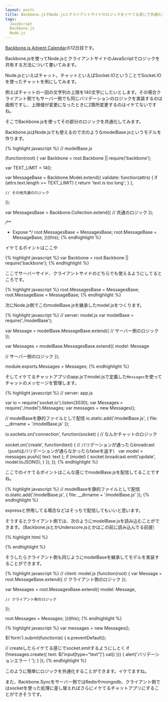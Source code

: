 ```yaml
---
layout: posts
title: Backbone.jsでNode.jsとクライアントサイドのロジックをイケてる感じで共通化する
tags: 
  JavaScript
  Backbone.js
  Node.js
---
```


[Backbone.js Advent Calendar](http://www.adventar.org/calendars/15)の12日目です。

Backbone.jsを使ってNode.jsとクライアントサイドのJavaScriptでロジックを共有する方法について書いてみます。

Node.jsといえばチャット。チャットといえばSocket.IOということでSocket.IOを使ったチャットを例にしてみます。

例えばチャットの一回の文字列の上限を140文字にしたいとします。その場合クライアント側でもサーバー側でも同じバリデーションのロジックを実装するのは面倒ですし、上限値が変更になったときに2箇所変更するのはイケてないですね。

そこでBackbone.jsを使ってその部分のロジックを共通化してみます。

Backbone.jsはNode.jsでも使えるので次のようなmodelBase.jsというモデルを作ります。

{% highlight javascript %}
// modelBase.js

(function(root) {
  var Backbone = root.Backbone || require('backbone');

  var TEXT_LIMIT = 140;

  var MessageBase = Backbone.Model.extend({
    validate: function(attrs) {
      if (attrs.text.length >= TEXT_LIMIT) {
        return 'text is too long';
      }
    },

    // その他共通のロジック
  });

  var MessagesBase = Backbone.Collection.extend({
    // 共通のロジック
  });

  /**
   * Expose
   */
  root.MessagesBase = MessagesBase;
  root.MessageBase = MessageBase;
})(this);
{% endhighlight %}

イケてるポイントはここや

{% highlight javascript %}
var Backbone = root.Backbone || require('backbone');
{% endhighlight %}

ここでサーバーサイド、クライアントサイドのどちらでも使えるようにしてるところです。

{% highlight javascript %}
root.MessagesBase = MessagesBase;
root.MessageBase = MessageBase;
{% endhighlight %}


次にNode.js側でこのmodelBase.jsを継承したmodel.jsをつくります。

{% highlight javascript %}
// server: model.js
var modelBase = require('./modelBase');

var Message = modelBase.MessageBase.extend({
  // サーバー側のロジック
});

var Messages = modelBase.MessagesBase.extend({
  model: Message

  // サーバー側のロジック
});

module.exports.Messages = Messages;
{% endhighlight %}

そしてイケてるチャットアプリのapp.jsでmodel.jsで定義した`Messages`を使ってチャットのメッセージを管理します。

{% highlight javascript %}
// server: app.js

var io = require('socket.io').listen(3030);
var Messages = require('./model').Messages;
var messages = new Messages();

// modelBaseを静的ファイルとして配信
io.static.add('/modelBase.js', { file: __dirname + '/modelBase.js' });

io.sockets.on('connection', function(socket) {
  // なんかチャットのロジック

  socket.on('create', function(text) {
    // バリデーションが通ったらbroadcast（pushはバリデーションが通らなかったらfalseを返す）
    var model = messages.push({ text: text };
    if (model) {
      socket.broadcast.emit('update', model.toJSON());
    }
  });
});
{% endhighlight %}

ここでのイケてるポイントはこんな感じでmodelBase.jsを配信してることですね。

{% highlight javascript %}
// modelBaseを静的ファイルとして配信
io.static.add('/modelBase.js', { file: __dirname + '/modelBase.js' });
{% endhighlight %}

expressと併用してる場合などはそっちで配信してもいいと思います。

そうするとクライアント側では、次のようにmodelBase.jsを読み込むことができます。（Backbone.jsとかUnderscore.jsとかはこの前に読み込んでる前提）

{% highlight html %}
<script src="http://localhost:3030/socket.io/socket.io.js"></script>
<script src="http://localhost:3030/socket.io/modelBase.js"></script>
{% endhighlight %}

そうしたらクライアント側も同じようにmodelBaseを継承してモデルを実装することができます。

{% highlight javascript %}
// client: model.js
(function(root) {
  var Message = root.MessageBase.extend({
    // クライアント側のロジック
  });

  var Messages = root.MessagesBase.extend({
    model: Message,

    // クライアント側のロジック
  });

  root.Messages = Messages;
})(this);
{% endhighlight %}

{% highlight javascript %}
var messages = new Messages();

$('form').submit(function(e) {
  e.preventDefault();

  // createしたらイケてる感じでsocket.emitするようにしとく
  if (!messages.create({ text: $('input[type="text"]').val() })) {
    alert('バリデーションエラー！');
  }
});
{% endhighlight %}

このように簡単にロジックを共通化することができます。イケてますね。

また、Backbone.Syncをサーバー側ではRedisやmongodb、クライアント側ではsocketを使った処理に差し替えればさらにイケてるチャットアプリにすることができそうです。
